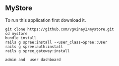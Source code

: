 
## MyStore


To run this application first download it.  

 ```console
 git clone https://github.com/vgvinay2/mystore.git
 cd mystore 
 bundle install
 rails g spree:install --user_class=Spree::User
 rails g spree:auth:install
 rails g spree_gateway:install
 
admin and  user dashboard  
 ```
